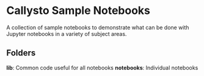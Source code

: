 # Callysto Sample Notebooks

A collection of sample notebooks to demonstrate what can be done with Jupyter notebooks in a variety of subject areas.

## Folders

**lib**: Common code useful for all notebooks
**notebooks**: Individual notebooks